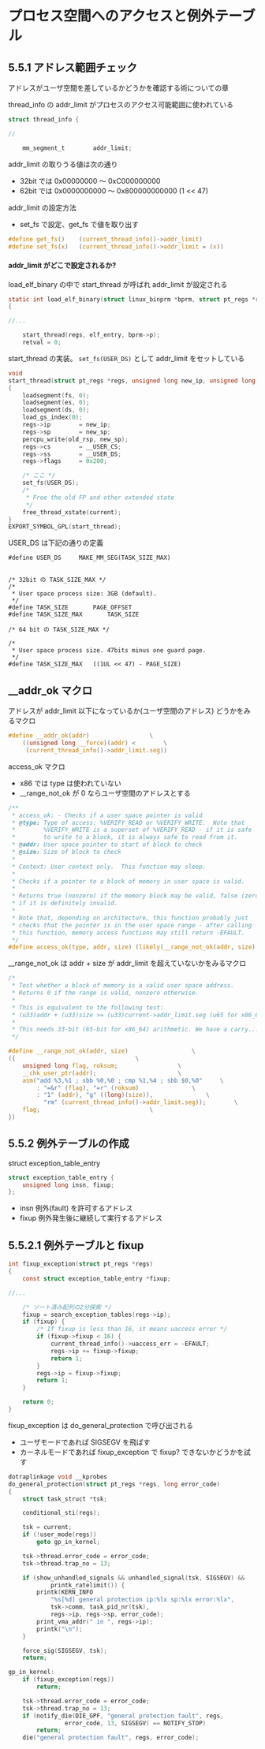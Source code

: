 # プロセス空間へのアクセスと例外テーブル

## 5.5.1 アドレス範囲チェック

アドレスがユーザ空間を差しているかどうかを確認する術についての章

thread_info の addr_limit がプロセスのアクセス可能範囲に使われている

```c
struct thread_info {

//

	mm_segment_t		addr_limit;
```

addr_limit の取りうる値は次の通り
               
 * 32bit では 0x00000000   〜 0xC000000000
 * 62bit では 0x0000000000 〜 0x800000000000 (1 << 47)

addr_limit の設定方法
 
 * set_fs で設定、get_fs で値を取り出す

```c 
#define get_fs()	(current_thread_info()->addr_limit)
#define set_fs(x)	(current_thread_info()->addr_limit = (x))
```

#### addr_limit がどこで設定されるか?

load_elf_binary の中で start_thread が呼ばれ addr_limit が設定される

```c
static int load_elf_binary(struct linux_binprm *bprm, struct pt_regs *regs)
{

//...

	start_thread(regs, elf_entry, bprm->p);
	retval = 0;
```

start_thread の実装。 `set_fs(USER_DS)` として addr_limit をセットしている

```c
void
start_thread(struct pt_regs *regs, unsigned long new_ip, unsigned long new_sp)
{
	loadsegment(fs, 0);
	loadsegment(es, 0);
	loadsegment(ds, 0);
	load_gs_index(0);
	regs->ip		= new_ip;
	regs->sp		= new_sp;
	percpu_write(old_rsp, new_sp);
	regs->cs		= __USER_CS;
	regs->ss		= __USER_DS;
	regs->flags		= 0x200;

    /* ここ */
	set_fs(USER_DS);
	/*
	 * Free the old FP and other extended state
	 */
	free_thread_xstate(current);
}
EXPORT_SYMBOL_GPL(start_thread);
```

USER_DS は下記の通りの定義

```
#define USER_DS 	MAKE_MM_SEG(TASK_SIZE_MAX)


/* 32bit の TASK_SIZE_MAX */
/*
 * User space process size: 3GB (default).
 */
#define TASK_SIZE		PAGE_OFFSET
#define TASK_SIZE_MAX		TASK_SIZE

/* 64 bit の TASK_SIZE_MAX */

/*
 * User space process size. 47bits minus one guard page.
 */
#define TASK_SIZE_MAX	((1UL << 47) - PAGE_SIZE)
```

## __addr_ok マクロ

アドレスが addr_limit 以下になっているか(ユーザ空間のアドレス) どうかをみるマクロ

```c
#define __addr_ok(addr)					\
	((unsigned long __force)(addr) <		\
	 (current_thread_info()->addr_limit.seg))
```

access_ok マクロ

 * x86 では type は使われていない
 * __range_not_ok が 0 ならユーザ空間のアドレスとする

```c
/**
 * access_ok: - Checks if a user space pointer is valid
 * @type: Type of access: %VERIFY_READ or %VERIFY_WRITE.  Note that
 *        %VERIFY_WRITE is a superset of %VERIFY_READ - if it is safe
 *        to write to a block, it is always safe to read from it.
 * @addr: User space pointer to start of block to check
 * @size: Size of block to check
 *
 * Context: User context only.  This function may sleep.
 *
 * Checks if a pointer to a block of memory in user space is valid.
 *
 * Returns true (nonzero) if the memory block may be valid, false (zero)
 * if it is definitely invalid.
 *
 * Note that, depending on architecture, this function probably just
 * checks that the pointer is in the user space range - after calling
 * this function, memory access functions may still return -EFAULT.
 */
#define access_ok(type, addr, size) (likely(__range_not_ok(addr, size) == 0))
```

__range_not_ok は addr + size が addr_limit を超えていないかをみるマクロ

```c
/*
 * Test whether a block of memory is a valid user space address.
 * Returns 0 if the range is valid, nonzero otherwise.
 *
 * This is equivalent to the following test:
 * (u33)addr + (u33)size >= (u33)current->addr_limit.seg (u65 for x86_64)
 *
 * This needs 33-bit (65-bit for x86_64) arithmetic. We have a carry...
 */

#define __range_not_ok(addr, size)					\
({									\
	unsigned long flag, roksum;					\
	__chk_user_ptr(addr);						\
	asm("add %3,%1 ; sbb %0,%0 ; cmp %1,%4 ; sbb $0,%0"		\
	    : "=&r" (flag), "=r" (roksum)				\
	    : "1" (addr), "g" ((long)(size)),				\
	      "rm" (current_thread_info()->addr_limit.seg));		\
	flag;								\
})
```

## 5.5.2 例外テーブルの作成

struct exception_table_entry

```c
struct exception_table_entry {
	unsigned long insn, fixup;
};
```

 * insn 例外(fault) を許可するアドレス
 * fixup 例外発生後に継続して実行するアドレス

## 5.5.2.1 例外テーブルと fixup

```c
int fixup_exception(struct pt_regs *regs)
{
	const struct exception_table_entry *fixup;

//...

    /* ソート済み配列の2分探索 */
	fixup = search_exception_tables(regs->ip);
	if (fixup) {
		/* If fixup is less than 16, it means uaccess error */
		if (fixup->fixup < 16) {
			current_thread_info()->uaccess_err = -EFAULT;
			regs->ip += fixup->fixup;
			return 1;
		}
		regs->ip = fixup->fixup;
		return 1;
	}

	return 0;
}
```

fixup_exception は do_general_protection で呼び出される

 * ユーザモードであれば SIGSEGV を飛ばす
 * カーネルモードであれば fixup_exception で fixup? できないかどうかを試す

```c
dotraplinkage void __kprobes
do_general_protection(struct pt_regs *regs, long error_code)
{
	struct task_struct *tsk;

	conditional_sti(regs);

	tsk = current;
	if (!user_mode(regs))
		goto gp_in_kernel;

	tsk->thread.error_code = error_code;
	tsk->thread.trap_no = 13;

	if (show_unhandled_signals && unhandled_signal(tsk, SIGSEGV) &&
			printk_ratelimit()) {
		printk(KERN_INFO
			"%s[%d] general protection ip:%lx sp:%lx error:%lx",
			tsk->comm, task_pid_nr(tsk),
			regs->ip, regs->sp, error_code);
		print_vma_addr(" in ", regs->ip);
		printk("\n");
	}

	force_sig(SIGSEGV, tsk);
	return;

gp_in_kernel:
	if (fixup_exception(regs))
		return;

	tsk->thread.error_code = error_code;
	tsk->thread.trap_no = 13;
	if (notify_die(DIE_GPF, "general protection fault", regs,
				error_code, 13, SIGSEGV) == NOTIFY_STOP)
		return;
	die("general protection fault", regs, error_code);
```